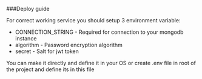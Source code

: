 ###Deploy guide

For correct working service you should setup 3 environment variable:
- CONNECTION_STRING - Required for connection to your mongodb instance
- algorithm - Password encryption algorithm
- secret - Salt for jwt token

You can make it directly and define it in your OS or create .env file in root of the project and define 
its in this file